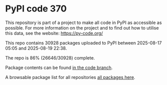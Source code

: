 # PyPI code 370

This repository is part of a project to make all code in PyPI as accessible as possible. For more information 
on the project and to find out how to utilise this data, see the website: https://py-code.org/

This repo contains 30928 packages uploaded to PyPI between 
2025-08-17 05:05 and 2025-08-19 22:38.

The repo is 86% (26646/30928) complete.

Package contents can be found [in the code branch](https://github.com/pypi-data/pypi-mirror-370/tree/code/packages).

A browsable package list for all repositories [all packages here](https://py-code.org/repositories/pypi-mirror-370).


